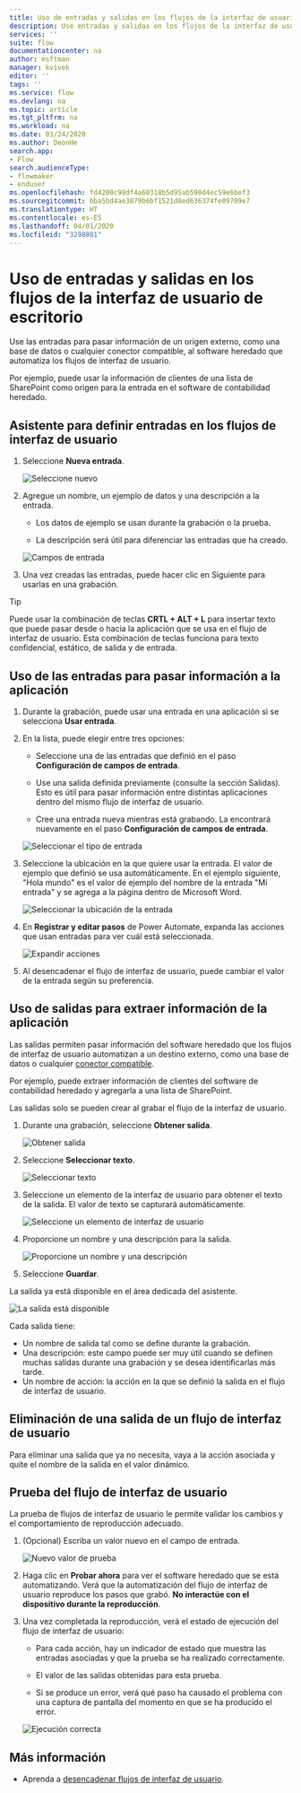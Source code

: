 ```yaml
---
title: Uso de entradas y salidas en los flujos de la interfaz de usuario de escritorio | Microsoft Docs
description: Use entradas y salidas en los flujos de la interfaz de usuario de escritorio.
services: ''
suite: flow
documentationcenter: na
author: msftman
manager: kvivek
editor: ''
tags: ''
ms.service: flow
ms.devlang: na
ms.topic: article
ms.tgt_pltfrm: na
ms.workload: na
ms.date: 03/24/2020
ms.author: DeonHe
search.app:
- Flow
search.audienceType:
- flowmaker
- enduser
ms.openlocfilehash: fd4200c98df4a60318b5d95ab590d4ec59e6bef3
ms.sourcegitcommit: bba5bd4ae3879b6bf1521d8ed636374fe09709e7
ms.translationtype: HT
ms.contentlocale: es-ES
ms.lasthandoff: 04/01/2020
ms.locfileid: "3298801"
---
```

# <a name="use-inputs-and-outputs-in-desktop-ui-flows"></a>Uso de entradas y salidas en los flujos de la interfaz de usuario de escritorio

Use las entradas para pasar información de un origen externo, como una base de datos o cualquier conector compatible, al software heredado que automatiza los flujos de interfaz de usuario.

Por ejemplo, puede usar la información de clientes de una lista de SharePoint como origen para la entrada en el software de contabilidad heredado.

## <a name="define-inputs-in-the-ui-flows-wizard"></a>Asistente para definir entradas en los flujos de interfaz de usuario

1. Seleccione **Nueva entrada**.

   ![Seleccione nuevo](../media/inputs-outputs-desktop/select-new.png)

1. Agregue un nombre, un ejemplo de datos y una descripción a la entrada.

    - Los datos de ejemplo se usan durante la grabación o la prueba.

    - La descripción será útil para diferenciar las entradas que ha creado.

   ![Campos de entrada](../media/inputs-outputs-desktop/input-fields.png)

1.  Una vez creadas las entradas, puede hacer clic en Siguiente para usarlas en una grabación.

>[!TIP]
>Puede usar la combinación de teclas **CRTL + ALT + L** para insertar texto que puede pasar desde o hacia la aplicación que se usa en el flujo de interfaz de usuario. Esta combinación de teclas funciona para texto confidencial, estático, de salida y de entrada. 

## <a name="use-inputs-to-pass-information-to-the-application"></a>Uso de las entradas para pasar información a la aplicación

1. Durante la grabación, puede usar una entrada en una aplicación si se selecciona **Usar entrada**.

1. En la lista, puede elegir entre tres opciones:

    - Seleccione una de las entradas que definió en el paso **Configuración de campos de entrada**.

    - Use una salida definida previamente (consulte la sección Salidas). Esto es útil para pasar información entre distintas aplicaciones dentro del mismo flujo de interfaz de usuario.

    - Cree una entrada nueva mientras está grabando. La encontrará nuevamente en el paso **Configuración de campos de entrada**.

   ![Seleccionar el tipo de entrada](../media/inputs-outputs-desktop/select-input-type.png)

1. Seleccione la ubicación en la que quiere usar la entrada. El valor de ejemplo que definió se usa automáticamente. En el ejemplo siguiente, "Hola mundo" es el valor de ejemplo del nombre de la entrada "Mi entrada" y se agrega a la página dentro de Microsoft Word.  
    
    ![Seleccionar la ubicación de la entrada](../media/inputs-outputs-desktop/select-location-for-input.png)

1. En **Registrar y editar pasos** de Power Automate, expanda las acciones que usan entradas para ver cuál está seleccionada.

   ![Expandir acciones](../media/inputs-outputs-desktop/expand-actions.png)

1. Al desencadenar el flujo de interfaz de usuario, puede cambiar el valor de la entrada según su preferencia.

## <a name="use-outputs-to-extract-information-from-the-app"></a>Uso de salidas para extraer información de la aplicación

Las salidas permiten pasar información del software heredado que los flujos de interfaz de usuario automatizan a un destino externo, como una base de datos o cualquier [conector compatible](https://flow.microsoft.com/connectors/).

Por ejemplo, puede extraer información de clientes del software de contabilidad heredado y agregarla a una lista de SharePoint.

Las salidas solo se pueden crear al grabar el flujo de la interfaz de usuario.

1. Durante una grabación, seleccione **Obtener salida**.

   ![Obtener salida](../media/inputs-outputs-desktop/get-output.png)

1. Seleccione **Seleccionar texto**.

   ![Seleccionar texto](../media/inputs-outputs-desktop/select-text.png)

1. Seleccione un elemento de la interfaz de usuario para obtener el texto de la salida. El valor de texto se capturará automáticamente.

   <!-- ![Get element output](../media/inputs-outputs-desktop/get-element-output.png) -->

   ![Seleccione un elemento de interfaz de usuario](../media/inputs-outputs-desktop/select-ui-element.png)

1. Proporcione un nombre y una descripción para la salida.

   ![Proporcione un nombre y una descripción](../media/inputs-outputs-desktop/name-description.png)

1. Seleccione **Guardar**. 

La salida ya está disponible en el área dedicada del asistente.

   ![La salida está disponible](../media/inputs-outputs-desktop/output-available.png)

Cada salida tiene:

-  Un nombre de salida tal como se define durante la grabación.
-  Una descripción: este campo puede ser muy útil cuando se definen muchas salidas durante una grabación y se desea identificarlas más tarde.
-  Un nombre de acción: la acción en la que se definió la salida en el flujo de interfaz de usuario.

## <a name="delete-an-output-from-a-ui-flow"></a>Eliminación de una salida de un flujo de interfaz de usuario

Para eliminar una salida que ya no necesita, vaya a la acción asociada y quite el nombre de la salida en el valor dinámico.

## <a name="test-your-ui-flow"></a>Prueba del flujo de interfaz de usuario

La prueba de flujos de interfaz de usuario le permite validar los cambios y el comportamiento de reproducción adecuado.

1. (Opcional) Escriba un valor nuevo en el campo de entrada. 
    
    ![Nuevo valor de prueba](../media/inputs-outputs-desktop/new-test-value.png)

1. Haga clic en **Probar ahora** para ver el software heredado que se está automatizando. Verá que la automatización del flujo de interfaz de usuario reproduce los pasos que grabó. **No interactúe con el dispositivo durante la reproducción**.

1. Una vez completada la reproducción, verá el estado de ejecución del flujo de interfaz de usuario:

    - Para cada acción, hay un indicador de estado que muestra las entradas asociadas y que la prueba se ha realizado correctamente.

    - El valor de las salidas obtenidas para esta prueba.

    - Si se produce un error, verá qué paso ha causado el problema con una captura de pantalla del momento en que se ha producido el error.

   ![Ejecución correcta](../media/inputs-outputs-desktop/successful-run.png)

## <a name="learn-more"></a>Más información

- Aprenda a [desencadenar flujos de interfaz de usuario](run-ui-flow.md).



